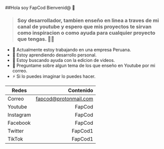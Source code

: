 ##Hola soy FapCod Bienvenid@ 👋


>### Soy desarrollador, tambien enseño en linea a traves de mi canal de youtube y espero que mis proyectos te sirvan como inspiracion o como ayuda para cualquier proyecto que tengas. 🐱‍👤

- 🔭 Actualmente estoy trabajando en una empresa Peruana.
- 🌱 Estoy aprendiendo desarrollo personal.
- 🤔 Estoy buscando ayuda con la edicion de videos.
- 💬 Preguntame sobre algun tema de los que enseño en Youtube por mi correo.
- ⚡ Si lo puedes imaginar lo puedes hacer.

| Redes     | Contenido |
| --------- | -----:|
| Correo  | fapcod@protonmail.com |
| Youtube    |   FapCod |
| Instagram      |    FapCod |
| Facebook       |    FapCod |
| Twitter       |    FapCod1 |
| TikTok       |    FapCod1 |
